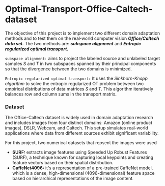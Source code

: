 # Optimal-Transport-Office-Caltech-dataset

The objective of this project is to implement two different domain adaptation methods and to test them on the real-world computer vision ***Office/Caltech data set.*** The two methods are: ***subspace alignment*** and ***Entropic regularized optimal transport.***

`subspace alignment:` aims to project the labeled source and unlabeled target samples $S$ and $T$ in two subspaces spanned by their principal components so that the divergence between the two domains is minimized.

`Entropic regularized optimal transport:` It uses the *Sinkhorn-Knopp algorithm* to solve the entropic regularized OT problem between two empirical distributions of data matrices $S$ and $T$. This algorithm iteratively balances row and column sums in the transport matrix.

### **Dataset**

The Office-Caltech dataset is widely used in domain adaptation research and includes images from four distinct domains: Amazon (online product images), DSLR, Webcam,
and Caltech. This setup simulates real-world applications where data from different sources exhibit significant variability.

For this project, two numerical datasets that repsent the images were used

- **SURF:** extracts image features using Speeded Up Robust Features (SURF), a technique known for capturing local keypoints and creating feature vectors based on their spatial distribution.
- **CaffeNet4096:** it's a representation of a pre-trained CaffeNet model, which is a dense, high-dimensional (4096-dimensional) feature space based on hierarchical representations of the image content.
